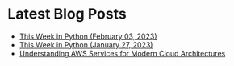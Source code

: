 # Latest Blog Posts
- [This Week in Python (February 03, 2023)](https://bas.codes/posts/this-week-python-049)
- [This Week in Python (January 27, 2023)](https://bas.codes/posts/this-week-python-048)
- [Understanding AWS Services for Modern Cloud Architectures](https://bas.codes/posts/aws-architecture-overengineering)
